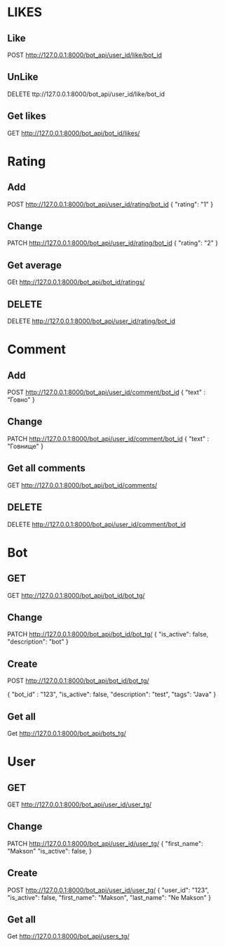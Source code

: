 # LIKES## LikePOST http://127.0.0.1:8000/bot_api/user_id/like/bot_id## UnLikeDELETE ttp://127.0.0.1:8000/bot_api/user_id/like/bot_id## Get likes GET http://127.0.0.1:8000/bot_api/bot_id/likes/# Rating## Add POST http://127.0.0.1:8000/bot_api/user_id/rating/bot_id {     "rating": "1"}## Change PATCH http://127.0.0.1:8000/bot_api/user_id/rating/bot_id {     "rating": "2"}## Get average GEt http://127.0.0.1:8000/bot_api/bot_id/ratings/## DELETEDELETE http://127.0.0.1:8000/bot_api/user_id/rating/bot_id # Comment## Add POST http://127.0.0.1:8000/bot_api/user_id/comment/bot_id {     "text" : "Говно"}## Change PATCH http://127.0.0.1:8000/bot_api/user_id/comment/bot_id {     "text" : "Говнище"}## Get all comments GET http://127.0.0.1:8000/bot_api/bot_id/comments/## DELETEDELETE http://127.0.0.1:8000/bot_api/user_id/comment/bot_id # Bot## GET GET http://127.0.0.1:8000/bot_api/bot_id/bot_tg/## Change PATCH http://127.0.0.1:8000/bot_api/bot_id/bot_tg/{ "is_active": false,"description": "bot"}## CreatePOST http://127.0.0.1:8000/bot_api/bot_id/bot_tg/{ "bot_id" : "123","is_active": false,"description": "test","tags": "Java"}## Get allGet http://127.0.0.1:8000/bot_api/bots_tg/# User## GET GET http://127.0.0.1:8000/bot_api/user_id/user_tg/## Change PATCH http://127.0.0.1:8000/bot_api/user_id/user_tg/{ "first_name": "Makson""is_active": false,}## CreatePOST http://127.0.0.1:8000/bot_api/user_id/user_tg/{ "user_id": "123","is_active": false,"first_name": "Makson","last_name": "Ne Makson"}## Get allGet http://127.0.0.1:8000/bot_api/users_tg/